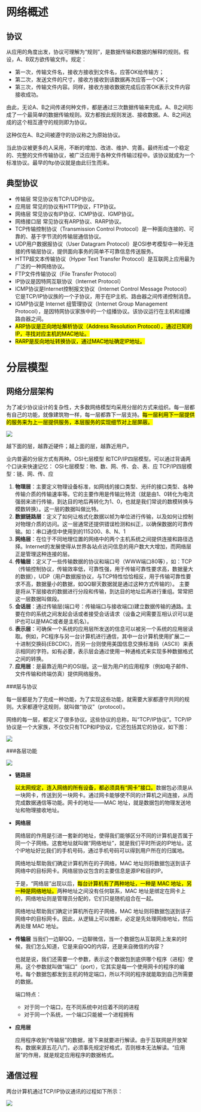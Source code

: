 # 网络概述

## 协议
从应用的角度出发，协议可理解为“规则”，是数据传输和数据的解释的规则。假设，A、B双方欲传输文件。规定：
	
*	第一次，传输文件名，接收方接收到文件名，应答OK给传输方；
*	第二次，发送文件的尺寸，接收方接收到该数据再次应答一个OK；
*	第三次，传输文件内容。同样，接收方接收数据完成后应答OK表示文件内容接收成功。

由此，无论A、B之间传递何种文件，都是通过三次数据传输来完成。A、B之间形成了一个最简单的数据传输规则。双方都按此规则发送、接收数据。A、B之间达成的这个相互遵守的规则即为协议。

这种仅在A、B之间被遵守的协议称之为原始协议。

当此协议被更多的人采用，不断的增加、改进、维护、完善。最终形成一个稳定的、完整的文件传输协议，被广泛应用于各种文件传输过程中。该协议就成为一个标准协议。最早的ftp协议就是由此衍生而来。

## 典型协议

*	传输层 常见协议有TCP/UDP协议。
*	应用层 常见的协议有HTTP协议，FTP协议。
* 	网络层 常见协议有IP协议、ICMP协议、IGMP协议。
*  	网络接口层 常见协议有ARP协议、RARP协议。
*  	TCP传输控制协议（Transmission Control Protocol）是一种面向连接的、可靠的、基于字节流的传输层通信协议。
*  	UDP用户数据报协议（User Datagram Protocol）是OSI参考模型中一种无连接的传输层协议，提供面向事务的简单不可靠信息传送服务。
*  HTTP超文本传输协议（Hyper Text Transfer Protocol）是互联网上应用最为广泛的一种网络协议。
*  FTP文件传输协议（File Transfer Protocol）
*  IP协议是因特网互联协议（Internet Protocol）
*  ICMP协议是Internet控制报文协议（Internet Control Message Protocol）它是TCP/IP协议族的一个子协议，用于在IP主机、路由器之间传递控制消息。
*  IGMP协议是 Internet 组管理协议（Internet Group Management Protocol），是因特网协议家族中的一个组播协议。该协议运行在主机和组播路由器之间。
*  <mark>ARP协议是正向地址解析协议（Address Resolution Protocol），通过已知的IP，寻找对应主机的MAC地址。
*  <mark>RARP是反向地址转换协议，通过MAC地址确定IP地址。

# 分层模型

## 网络分层架构

为了减少协议设计的复杂性，大多数网络模型均采用分层的方式来组织。每一层都有自己的功能，就像建筑物一样，每一层都靠下一层支持。<mark>每一层利用下一层提供的服务来为上一层提供服务，本层服务的实现细节对上层屏蔽。</mark>

![](images/网络分层.png)

越下面的层，越靠近硬件；越上面的层，越靠近用户。

业内普遍的分层方式有两种。OSI七层模型 和TCP/IP四层模型。可以通过背诵两个口诀来快速记忆：
OSI七层模型：物、数、网、传、会、表、应
TCP/IP四层模型：链、网、传、应

1. **物理层**：主要定义物理设备标准，如网线的接口类型、光纤的接口类型、各种传输介质的传输速率等。它的主要作用是传输比特流（就是由1、0转化为电流强弱来进行传输，到达目的地后再转化为1、0，也就是我们常说的数模转换与模数转换）。这一层的数据叫做比特。
2. **数据链路层**：定义了如何让格式化数据以帧为单位进行传输，以及如何让控制对物理介质的访问。这一层通常还提供错误检测和纠正，以确保数据的可靠传输。如：串口通信中使用到的115200、8、N、1
3. **网络层**：在位于不同地理位置的网络中的两个主机系统之间提供连接和路径选择。Internet的发展使得从世界各站点访问信息的用户数大大增加，而网络层正是管理这种连接的层。
4. **传输层**：定义了一些传输数据的协议和端口号（WWW端口80等），如：TCP（传输控制协议，传输效率低，可靠性强，用于传输可靠性要求高，数据量大的数据），UDP（用户数据报协议，与TCP特性恰恰相反，用于传输可靠性要求不高，数据量小的数据，如QQ聊天数据就是通过这种方式传输的）。 主要是将从下层接收的数据进行分段和传输，到达目的地址后再进行重组。常常把这一层数据叫做段。
5. **会话层**：通过传输层(端口号：传输端口与接收端口)建立数据传输的通路。主要在你的系统之间发起会话或者接受会话请求（设备之间需要互相认识可以是IP也可以是MAC或者是主机名）。
6. **表示层**：可确保一个系统的应用层所发送的信息可以被另一个系统的应用层读取。例如，PC程序与另一台计算机进行通信，其中一台计算机使用扩展二一十进制交换码(EBCDIC)，而另一台则使用美国信息交换标准码（ASCII）来表示相同的字符。如有必要，表示层会通过使用一种通格式来实现多种数据格式之间的转换。
7. **应用层**：是最靠近用户的OSI层。这一层为用户的应用程序（例如电子邮件、文件传输和终端仿真）提供网络服务。

###层与协议

每一层都是为了完成一种功能，为了实现这些功能，就需要大家都遵守共同的规则。大家都遵守这规则，就叫做“协议”（protocol）。

网络的每一层，都定义了很多协议。这些协议的总称，叫“TCP/IP协议”。TCP/IP协议是一个大家族，不仅仅只有TCP和IP协议，它还包括其它的协议，如下图：

![](images/协议01.png)

###各层功能

![](images/协议02.png)

*	**链路层**

	<mark>以太网规定，连入网络的所有设备，都必须具有“网卡”接口。</mark>数据包必须是从一块网卡，传送到另一块网卡。通过网卡能够使不同的计算机之间连接，从而完成数据通信等功能。网卡的地址——MAC 地址，就是数据包的物理发送地址和物理接收地址。
* 	**网络层**
	
	网络层的作用是引进一套新的地址，使得我们能够区分不同的计算机是否属于同一个子网络。这套地址就叫做“网络地址”，就是我们平时所说的IP地址。这个IP地址好比我们的手机号码，通过手机号码可以得到用户所在的归属地。
	
	网络地址帮助我们确定计算机所在的子网络，MAC 地址则将数据包送到该子网络中的目标网卡。网络层协议包含的主要信息是源IP和目的IP。

	于是，“网络层”出现以后，<mark>每台计算机有了两种地址，一种是 MAC 地址，另一种是网络地址。</mark>两种地址之间没有任何联系，MAC 地址是绑定在网卡上的，网络地址则是管理员分配的，它们只是随机组合在一起。

	网络地址帮助我们确定计算机所在的子网络，MAC 地址则将数据包送到该子网络中的目标网卡。因此，从逻辑上可以推断，必定是先处理网络地址，然后再处理 MAC 地址。

*	**传输层**
	当我们一边聊QQ，一边聊微信，当一个数据包从互联网上发来的时候，我们怎么知道，它是来自QQ的内容，还是来自微信的内容？
	
	也就是说，我们还需要一个参数，表示这个数据包到底供哪个程序（进程）使用。这个参数就叫做“端口”（port），它其实是每一个使用网卡的程序的编号。每个数据包都发到主机的特定端口，所以不同的程序就能取到自己所需要的数据。
	
	端口特点：
	
	*	对于同一个端口，在不同系统中对应着不同的进程
	*	对于同一个系统，一个端口只能被一个进程拥有

*	**应用层**

	应用程序收到“传输层”的数据，接下来就要进行解读。由于互联网是开放架构，数据来源五花八门，必须事先规定好格式，否则根本无法解读。“应用层”的作用，就是规定应用程序的数据格式。

## 通信过程

两台计算机通过TCP/IP协议通讯的过程如下所示：

![](images/协议03.png)




